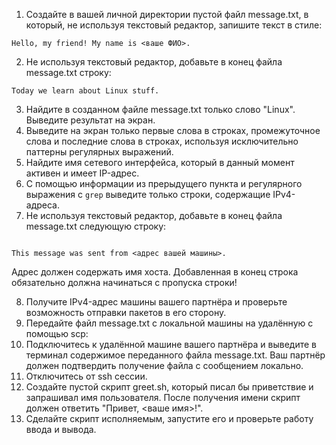 1. Создайте в вашей личной директории пустой файл message.txt, в который, не используя текстовый редактор, запишите текст в стиле:
```
Hello, my friend! My name is <ваше ФИО>.
```
2. Не используя текстовый редактор, добавьте в конец файла message.txt строку:
```
Today we learn about Linux stuff.
```

3. Найдите в созданном файле message.txt только слово "Linux". Выведите результат на экран.
4. Выведите на экран только первые слова в строках, промежуточное слова и последние слова в строках, используя исключительно паттерны регулярных выражений.
5. Найдите имя сетевого интерфейса, который в данный момент активен и имеет IP-адрес.
6. С помощью информации из прерыдущего пункта и регулярного выражения с `grep` выведите только строки, содержащие IPv4-адреса.
7. Не используя текстовый редактор, добавьте в конец файла message.txt следующую строку:
```

This message was sent from <адрес вашей машины>.
```
Адрес должен содержать имя хоста. Добавленная в конец строка обязательно должна начинаться с пропуска строки!

8. Получите IPv4-адрес машины вашего партнёра и проверьте возможность отправки пакетов в его сторону.
9. Передайте файл message.txt с локальной машины на удалённую с помощью scp:
10. Подключитесь к удалённой машине вашего партнёра и выведите в терминал содержимое переданного файла message.txt. Ваш партнёр должен подтвердить получение файла с сообщением локально.
11. Отключитесь от ssh сессии.
12. Создайте пустой скрипт greet.sh, который писал бы приветствие и запрашивал имя пользователя. После получения имени скрипт должен ответить "Привет, <ваше имя>!".
13. Cделайте скрипт исполняемым, запустите его и проверьте работу ввода и вывода.